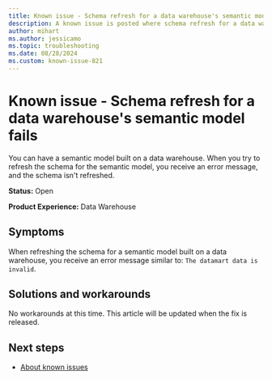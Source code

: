 ```yaml
---
title: Known issue - Schema refresh for a data warehouse's semantic model fails
description: A known issue is posted where schema refresh for a data warehouse's semantic model fails.
author: mihart
ms.author: jessicamo
ms.topic: troubleshooting  
ms.date: 08/28/2024
ms.custom: known-issue-821
---
```


# Known issue - Schema refresh for a data warehouse's semantic model fails

You can have a semantic model built on a data warehouse. When you try to refresh the schema for the semantic model, you receive an error message, and the schema isn't refreshed.

**Status:** Open

**Product Experience:** Data Warehouse

## Symptoms

When refreshing the schema for a semantic model built on a data warehouse, you receive an error message similar to: `The datamart data is invalid`.

## Solutions and workarounds

No workarounds at this time. This article will be updated when the fix is released.

## Next steps

- [About known issues](https://support.fabric.microsoft.com/known-issues)